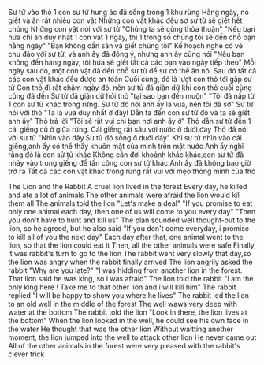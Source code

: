 Sư tử vào thỏ
1 con sư tử hung ác đã sống trong 1 khu rừng
Hằng ngày, nó giết và ăn rất nhiều con vật
Những con vật khác đều sợ sư tử sẽ giết hết chúng
Những con vật nói với sư tử "Chúng ta sẽ cùng thỏa thuận"
"Nếu bạn hứa chỉ ăn duy nhất 1 con vật 1 ngày, thì 1 trong số chúng tôi sẽ đến chỗ bạn hằng ngày"
"Bạn không cần săn và giết chúng tôi"
Kế hoạch nghe có vẻ chu đáo với sư tử, và anh ấy đã đồng ý, nhưng anh ấy cũng nói
"Nếu bạn không đến hàng ngày, tôi hứa sẽ giết tất cả các bạn vào ngày tiếp theo"
Mỗi ngày sau đó, một con vật đã đến chỗ sư tử để sư có thể ăn nó.
Sau đó tất cả các con vật khác đều được an toàn
Cuối cùng, đó là lượt con thỏ tới gặp sư tử
Con thỏ đi rất chậm ngày đó, nên sư tử đã giận dữ khi con thỏ cuối cùng cũng đã đến
Sư tử đã giận dữ hỏi thỏ "tại sao bạn đến muộn"
"Tôi đã nấp từ 1 con sư tử khác trong rừng. Sư tử đó nói anh ấy là vua, nên tôi đã sợ"
Sư tử nói với thỏ "Ta là vua duy nhất ở đây! Dẫn ta đến con sư tử đó và ta sẽ giết anh ấy"
Thỏ trả lời "Tôi sẽ rất vui chỉ bạn nơi anh ấy ở"
Thỏ dẫn sư tử đến 1 cái giếng cũ ở giữa rừng.
Cái giếng rất sâu với nước ở dưới đáy
Thỏ đã nói với sư tử "Nhìn vào đây.Sư tử đó sống ở dưới đáy"
Khi sư tử nhìn vào cái giếng,anh ấy có thể thấy khuôn mặt của mình trên mặt nước
Anh ấy nghĩ rằng đó là con sử tử khác
Không cần đợi khoảnh khắc khác,con sư tử đã nhảy vào trong giếng để tấn công con sư tử khác
Anh ấy đã không bao giờ trở ra
Tất cả các con vật khác trong rừng rất vui với mẹo thông minh của thỏ

The Lion and the Rabbit
A cruel lion lived in the forest
Every day, he killed and ate a lot of animals
The other animals were afraid the lion would kill them all
The animals told the lion "Let's make a deal"
"If you promise to eat only one animal each day, then one of us will come to you every day"
"Then you don't have to hunt and kill us"
The plan sounded well thought-out to the lion, so he agreed, but he also said
"If you don't come everyday, i promise to kill all of you the next day"
Each day after that, one animal went to the lion, so that the lion could eat it
Then, all the other animals were safe
Finally, it was rabbit's turn to go to the lion
The rabbit went very slowly that day,so the lion was angry when the rabbit finally arrived
The lion angrily asked the rabbit "Why are you late?"
"I was hidding from another lion in the forest. That lion said he was king, so i was afraid"
The lion told the rabbit "I am the only king here ! Take me to that other lion and i will kill him"
The rabbit replied "I will be happy to show you where he lives"
The rabbit led the lion to an old well in the middle of the forest
The well waws very deep with water at the bottom
The rabbit told the lion "Look in there, the lion lives at the bottom"
When the lion looked in the well, he could see his own face in the water
He thought that was the other lion
Without waitting another moment, the lion jumped into the well to attack other lion
He never came out
All of the other animals in the forest were very pleased with the rabbit's clever trick




